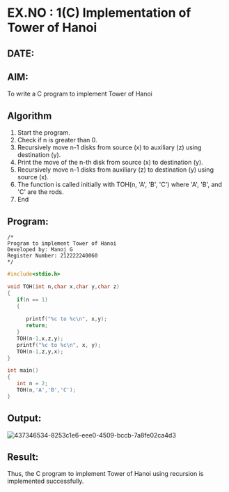 # EX.NO : 1(C) Implementation of Tower of Hanoi
## DATE: 
## AIM:
To write a C program to implement Tower of Hanoi

## Algorithm
1. Start the program. 
2. Check if n is greater than 0. 
3. Recursively move n-1 disks from source (x) to auxiliary (z) using destination (y). 
4. Print the move of the n-th disk from source (x) to destination (y). 
5. Recursively move n-1 disks from auxiliary (z) to destination (y) using source (x). 
6. The function is called initially with TOH(n, 'A', 'B', 'C') where 'A', 'B', and 'C' are the rods. 
7. End   

## Program:
```
/*
Program to implement Tower of Hanoi
Developed by: Manoj G
Register Number: 212222240060 
*/

```
```c
#include<stdio.h>

void TOH(int n,char x,char y,char z)
{
   if(n == 1)
   {
      
      printf("%c to %c\n", x,y);
      return;
   }
   TOH(n-1,x,z,y);
   printf("%c to %c\n", x, y);
   TOH(n-1,z,y,x);
}

int main()
{
   int n = 2;
   TOH(n,'A','B','C');
}

```

## Output:
![437346534-8253c1e6-eee0-4509-bccb-7a8fe02ca4d3](https://github.com/user-attachments/assets/429fad0b-30bb-4a0f-b174-2021d0988cdc)



## Result:
Thus, the C program to implement Tower of Hanoi using recursion is implemented successfully.

